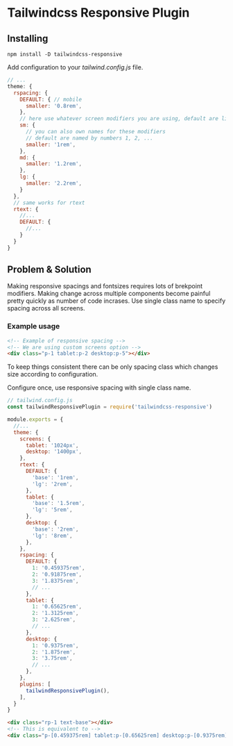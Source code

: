 # Tailwindcss Responsive Plugin

## Installing

`npm install -D tailwindcss-responsive`

Add configuration to your _tailwind.config.js_ file.

```js
// ...
theme: {
  rspacing: {
    DEFAULT: { // mobile
      smaller: '0.8rem',
    },
    // here use whatever screen modifiers you are using, default are listed here https://tailwindcss.com/docs/screens
    sm: {
      // you can also own names for these modifiers
      // default are named by numbers 1, 2, ...
      smaller: '1rem',
    },
    md: {
      smaller: '1.2rem',
    },
    lg: {
      smaller: '2.2rem',
    }
  },
  // same works for rtext
  rtext: {
    //...
    DEFAULT: {
      //...
    }
  }
}
```


## Problem & Solution

Making responsive spacings and fontsizes requires lots of brekpoint modifiers.
Making change across multiple components become painful pretty quickly as number of code incrases.
Use single class name to specify spacing across all screens.

### Example usage

```html
<!-- Example of responsive spacing -->
<!-- We are using custom screens option -->
<div class="p-1 tablet:p-2 desktop:p-5"></div>
```

To keep things consistent there can be only spacing class which changes
size according to configuration.

Configure once, use responsive spacing with single class name.

```js
// tailwind.config.js
const tailwindResponsivePlugin = require('tailwindcss-responsive')

module.exports = {
  //...
  theme: {
    screens: {
      tablet: '1024px',
      desktop: '1400px',
    },
    rtext: {
      DEFAULT: {
        'base': '1rem',
        'lg': '2rem',
      },
      tablet: {
        'base': '1.5rem',
        'lg': '5rem',
      },
      desktop: {
        'base': '2rem',
        'lg': '8rem',
      },
    },
    rspacing: {
      DEFAULT: {
        1: '0.459375rem',
        2: '0.91875rem',
        3: '1.8375rem',
        // ...
      },
      tablet: {
        1: '0.65625rem',
        2: '1.3125rem',
        3: '2.625rem',
        // ...
      },
      desktop: {
        1: '0.9375rem',
        2: '1.875rem',
        3: '3.75rem',
        // ...
      },
    },
    plugins: [
      tailwindResponsivePlugin(),
    ],
  }
}
```

```html
<div class="rp-1 text-base"></div>
<!-- This is equivalent to -->
<div class="p-[0.459375rem] tablet:p-[0.65625rem] desktop:p-[0.9375rem] text-[1rem] laptop:text-[1.5rem] dekstop:text-[2rem]"></div>
```

